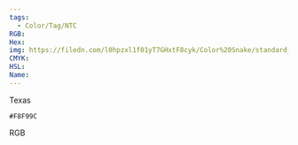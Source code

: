 ```yaml
---
tags:
  - Color/Tag/NTC
RGB:
Hex:
img: https://filedn.com/l0hpzxl1f01yT7GHxtF8cyk/Color%20Snake/standard_csv_to_svg/%23/F8F99C.svg
CMYK:
HSL:
Name:
---
```

Texas
```palette
#F8F99C
```
RGB
